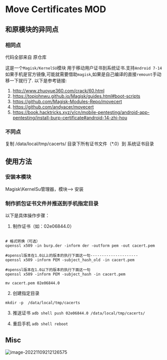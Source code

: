 # Move Certificates MOD

## 和原模块的异同点

### 相同点

代码全部来自 原仓库

这是一个`Magisk/KernelSU`模块 用于移动用户证书到系统证书.支持`Android 7-14`
如果手机是官方镜像,可能就需要借助`magisk`,如果是自己编译的直接`remount`手动移一下就行了.
以下是参考链接:
1. http://www.zhuoyue360.com/crack/60.html
2. https://topjohnwu.github.io/Magisk/guides.html#boot-scripts
3. https://github.com/Magisk-Modules-Repo/movecert
4. https://github.com/andyacer/movecert
5. https://book.hacktricks.xyz/v/cn/mobile-pentesting/android-app-pentesting/install-burp-certificate#android-14-zhi-hou 

### 不同点
复制 /data/local/tmp/cacerts/ 目录下所有证书文件（*.0）到 系统证书目录

## 使用方法

### 安装本模块
Magisk\KernelSu管理器，模块--> 安装

### 制作抓包证书文件并推送到手机指定目录

以下是具体操作步骤：

1. 制作证书（如：02e06844.0）
```shell

# 格式转换（可选）
openssl x509 -in burp.der -inform der -outform pem -out cacert.pem

#openssl版本在1.0以上的版本的执行下面这一句---------------------
openssl x509 -inform PEM -subject_hash_old -in cacert.pem

#openssl版本在1.0以下的版本的执行下面这一句
openssl x509 -inform PEM -subject_hash -in cacert.pem

mv cacert.pem 02e06844.0

```
2. 创建指定目录
```shell
mkdir -p  /data/local/tmp/cacerts
```
3. 推送证书
   `adb shell push 02e06844.0 /data/local/tmp/cacerts/`

4. 重启手机
   `adb shell reboot`

## Misc

![image-20221109212126575](README.assets/image-20221109212126575.png)
